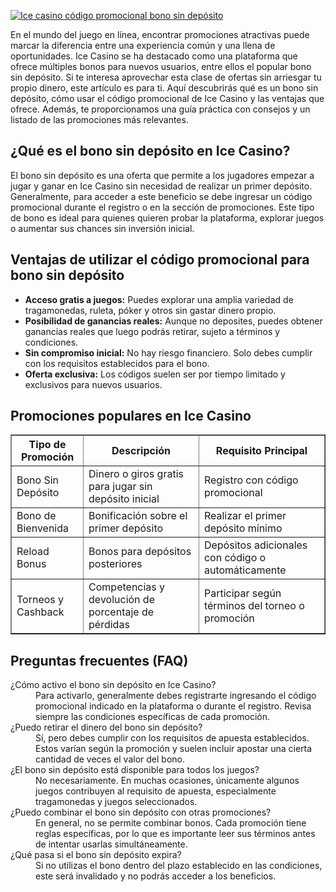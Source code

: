 [![Ice casino código promocional bono sin depósito](https://123-caf.pages.dev/gitsignup.png)](https://vrmoo.ru/Bt82HjjY)

<div>   <p>En el mundo del juego en línea, encontrar promociones atractivas puede marcar la diferencia entre una experiencia común y una llena de oportunidades. Ice Casino se ha destacado como una plataforma que ofrece múltiples bonos para nuevos usuarios, entre ellos el popular bono sin depósito. Si te interesa aprovechar esta clase de ofertas sin arriesgar tu propio dinero, este artículo es para ti. Aquí descubrirás qué es un bono sin depósito, cómo usar el código promocional de Ice Casino y las ventajas que ofrece. Además, te proporcionamos una guía práctica con consejos y un listado de las promociones más relevantes.</p>    <h2>¿Qué es el bono sin depósito en Ice Casino?</h2>   <p>El bono sin depósito es una oferta que permite a los jugadores empezar a jugar y ganar en Ice Casino sin necesidad de realizar un primer depósito. Generalmente, para acceder a este beneficio se debe ingresar un código promocional durante el registro o en la sección de promociones. Este tipo de bono es ideal para quienes quieren probar la plataforma, explorar juegos o aumentar sus chances sin inversión inicial.</p>    <h2>Ventajas de utilizar el código promocional para bono sin depósito</h2>   <ul>     <li><strong>Acceso gratis a juegos:</strong> Puedes explorar una amplia variedad de tragamonedas, ruleta, póker y otros sin gastar dinero propio.</li>     <li><strong>Posibilidad de ganancias reales:</strong> Aunque no deposites, puedes obtener ganancias reales que luego podrás retirar, sujeto a términos y condiciones.</li>     <li><strong>Sin compromiso inicial:</strong> No hay riesgo financiero. Solo debes cumplir con los requisitos establecidos para el bono.</li>     <li><strong>Oferta exclusiva:</strong> Los códigos suelen ser por tiempo limitado y exclusivos para nuevos usuarios.</li>   </ul>    <h2>Promociones populares en Ice Casino</h2>   <table border="1" cellpadding="5" cellspacing="0">     <thead>       <tr>         <th>Tipo de Promoción</th>         <th>Descripción</th>         <th>Requisito Principal</th>       </tr>     </thead>     <tbody>       <tr>         <td>Bono Sin Depósito</td>         <td>Dinero o giros gratis para jugar sin depósito inicial</td>         <td>Registro con código promocional</td>       </tr>       <tr>         <td>Bono de Bienvenida</td>         <td>Bonificación sobre el primer depósito</td>         <td>Realizar el primer depósito mínimo</td>       </tr>       <tr>         <td>Reload Bonus</td>         <td>Bonos para depósitos posteriores</td>         <td>Depósitos adicionales con código o automáticamente</td>       </tr>       <tr>         <td>Torneos y Cashback</td>         <td>Competencias y devolución de porcentaje de pérdidas</td>         <td>Participar según términos del torneo o promoción</td>       </tr>     </tbody>   </table>    <h2>Preguntas frecuentes (FAQ)</h2>   <dl>     <dt>¿Cómo activo el bono sin depósito en Ice Casino?</dt>     <dd>Para activarlo, generalmente debes registrarte ingresando el código promocional indicado en la plataforma o durante el registro. Revisa siempre las condiciones específicas de cada promoción.</dd>      <dt>¿Puedo retirar el dinero del bono sin depósito?</dt>     <dd>Sí, pero debes cumplir con los requisitos de apuesta establecidos. Estos varían según la promoción y suelen incluir apostar una cierta cantidad de veces el valor del bono.</dd>      <dt>¿El bono sin depósito está disponible para todos los juegos?</dt>     <dd>No necesariamente. En muchas ocasiones, únicamente algunos juegos contribuyen al requisito de apuesta, especialmente tragamonedas y juegos seleccionados.</dd>      <dt>¿Puedo combinar el bono sin depósito con otras promociones?</dt>     <dd>En general, no se permite combinar bonos. Cada promoción tiene reglas específicas, por lo que es importante leer sus términos antes de intentar usarlas simultáneamente.</dd>      <dt>¿Qué pasa si el bono sin depósito expira?</dt>     <dd>Si no utilizas el bono dentro del plazo establecido en las condiciones, este será invalidado y no podrás acceder a los beneficios.</dd>   </dl>   </div>